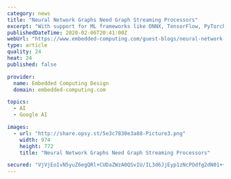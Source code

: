 ```yaml
---
category: news
title: "Neural Network Graphs Need Graph Streaming Processors"
excerpt: "With support for ML frameworks like ONNX, TensorFlow, PyTorch, and Caffe, Picaso is based on OpenVX and employs a C++-like language that simplifies integrating the neural network portions of an application to other components in a software stack. Figure 4 shows the primary elements of Picaso – an AI Toolkit that assists with developing pre ..."
publishedDateTime: 2020-02-06T20:41:00Z
webUrl: "https://www.embedded-computing.com/guest-blogs/neural-network-graphs-need-graph-streaming-processors"
type: article
quality: 24
heat: 24
published: false

provider:
  name: Embedded Computing Design
  domain: embedded-computing.com

topics:
  - AI
  - Google AI

images:
  - url: "http://share.opsy.st/5e3c7830e3a88-Picture3.png"
    width: 974
    height: 772
    title: "Neural Network Graphs Need Graph Streaming Processors"

secured: "VjVjEoIvN5yuZ6egQRl+CUDaZWzA0QSvIU/IL3d6JjEyp1zNcPOdfg2dN01++oiinHQ0WnffByevQxlGfH4cyDSnoU+rONVuTLWJWuHlgaMT9zmti/M2BO3otVMZGeGpJUQN6nvfeR2cn90YSzpk8jKDqVy8AgptEkL72fAXT9nB2TOpUUkDPNcJYW3iSqkwgAJaylDizu4g8bKNy+k/A6ZDx8xr4Php/MkdYLtj0oWC4uGid4keTttmrXVQvfoefCat4JGyW7J95grbU1RjHbvvrUVvxOX6RjmMtoGK9n0vTS1nTKmb9wkUKVuXq9lT;b6RPiBeEbb2obYC2mCBCBw=="
---
```


